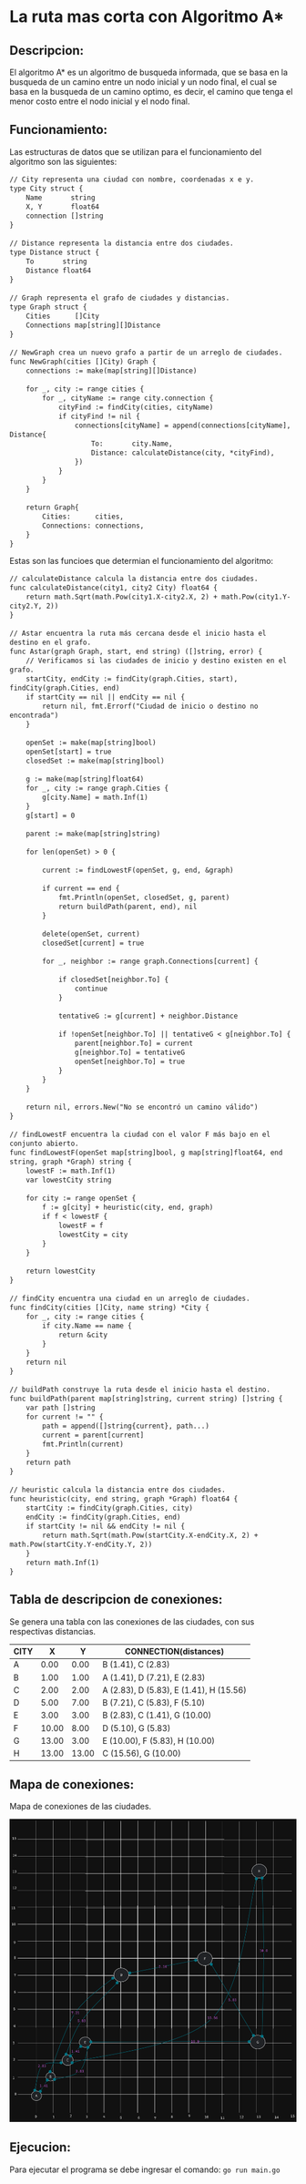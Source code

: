 # La ruta mas corta con Algoritmo A\*

## Descripcion:
El algoritmo A\* es un algoritmo de busqueda informada, que se basa en la busqueda de un camino entre un nodo inicial y un nodo final, el cual se basa en la busqueda de un camino optimo, es decir, el camino que tenga el menor costo entre el nodo inicial y el nodo final.

## Funcionamiento:
Las estructuras de datos que se utilizan para el funcionamiento del algoritmo son las siguientes:

```
// City representa una ciudad con nombre, coordenadas x e y.
type City struct {
	Name       string
	X, Y       float64
	connection []string
}

// Distance representa la distancia entre dos ciudades.
type Distance struct {
	To       string
	Distance float64
}

// Graph representa el grafo de ciudades y distancias.
type Graph struct {
	Cities      []City
	Connections map[string][]Distance
}

// NewGraph crea un nuevo grafo a partir de un arreglo de ciudades.
func NewGraph(cities []City) Graph {
	connections := make(map[string][]Distance)

	for _, city := range cities {
		for _, cityName := range city.connection {
			cityFind := findCity(cities, cityName)
			if cityFind != nil {
				connections[cityName] = append(connections[cityName], Distance{
					To:       city.Name,
					Distance: calculateDistance(city, *cityFind),
				})
			}
		}
	}

	return Graph{
		Cities:      cities,
		Connections: connections,
	}
}

```
Estas son las funcioes que determian el funcionamiento del algoritmo:
```
// calculateDistance calcula la distancia entre dos ciudades.
func calculateDistance(city1, city2 City) float64 {
	return math.Sqrt(math.Pow(city1.X-city2.X, 2) + math.Pow(city1.Y-city2.Y, 2))
}

// Astar encuentra la ruta más cercana desde el inicio hasta el destino en el grafo.
func Astar(graph Graph, start, end string) ([]string, error) {
	// Verificamos si las ciudades de inicio y destino existen en el grafo.
	startCity, endCity := findCity(graph.Cities, start), findCity(graph.Cities, end)
	if startCity == nil || endCity == nil {
		return nil, fmt.Errorf("Ciudad de inicio o destino no encontrada")
	}

	openSet := make(map[string]bool)
	openSet[start] = true
	closedSet := make(map[string]bool)

	g := make(map[string]float64)
	for _, city := range graph.Cities {
		g[city.Name] = math.Inf(1)
	}
	g[start] = 0

	parent := make(map[string]string)

	for len(openSet) > 0 {

		current := findLowestF(openSet, g, end, &graph)

		if current == end {
			fmt.Println(openSet, closedSet, g, parent)
			return buildPath(parent, end), nil
		}

		delete(openSet, current)
		closedSet[current] = true

		for _, neighbor := range graph.Connections[current] {

			if closedSet[neighbor.To] {
				continue
			}

			tentativeG := g[current] + neighbor.Distance

			if !openSet[neighbor.To] || tentativeG < g[neighbor.To] {
				parent[neighbor.To] = current
				g[neighbor.To] = tentativeG
				openSet[neighbor.To] = true
			}
		}
	}

	return nil, errors.New("No se encontró un camino válido")
}

// findLowestF encuentra la ciudad con el valor F más bajo en el conjunto abierto.
func findLowestF(openSet map[string]bool, g map[string]float64, end string, graph *Graph) string {
	lowestF := math.Inf(1)
	var lowestCity string

	for city := range openSet {
		f := g[city] + heuristic(city, end, graph)
		if f < lowestF {
			lowestF = f
			lowestCity = city
		}
	}

	return lowestCity
}

// findCity encuentra una ciudad en un arreglo de ciudades.
func findCity(cities []City, name string) *City {
	for _, city := range cities {
		if city.Name == name {
			return &city
		}
	}
	return nil
}

// buildPath construye la ruta desde el inicio hasta el destino.
func buildPath(parent map[string]string, current string) []string {
	var path []string
	for current != "" {
		path = append([]string{current}, path...)
		current = parent[current]
		fmt.Println(current)
	}
	return path
}

// heuristic calcula la distancia entre dos ciudades.
func heuristic(city, end string, graph *Graph) float64 {
	startCity := findCity(graph.Cities, city)
	endCity := findCity(graph.Cities, end)
	if startCity != nil && endCity != nil {
		return math.Sqrt(math.Pow(startCity.X-endCity.X, 2) + math.Pow(startCity.Y-endCity.Y, 2))
	}
	return math.Inf(1)
}
```

## Tabla de descripcion de conexiones:
Se genera una tabla con las conexiones de las ciudades, con sus respectivas distancias.

| CITY | X     | Y     | CONNECTION(distances)                   |
| ---- | ----- | ----- | --------------------------------------- |
| A    | 0.00  | 0.00  | B (1.41), C (2.83)                      |
| B    | 1.00  | 1.00  | A (1.41), D (7.21), E (2.83)            |
| C    | 2.00  | 2.00  | A (2.83), D (5.83), E (1.41), H (15.56) |
| D    | 5.00  | 7.00  | B (7.21), C (5.83), F (5.10)            |
| E    | 3.00  | 3.00  | B (2.83), C (1.41), G (10.00)           |
| F    | 10.00 | 8.00  | D (5.10), G (5.83)                      |
| G    | 13.00 | 3.00  | E (10.00), F (5.83), H (10.00)          |
| H    | 13.00 | 13.00 | C (15.56), G (10.00)                    |

## Mapa de conexiones:
Mapa de conexiones de las ciudades.

![alt](./map.png)

## Ejecucion:
Para ejecutar el programa se debe ingresar el comando:
```go run main.go```


